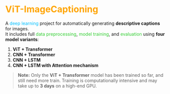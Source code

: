 # <span style="color:#FFA500;"> ViT-ImageCaptioning</span>

A <span style="color:#00BFFF;">deep learning</span> project for automatically generating **descriptive captions** for images.  
It includes full <span style="color:#32CD32;">data preprocessing</span>, <span style="color:#32CD32;">model training</span>, and <span style="color:#32CD32;">evaluation</span> using **four model variants**:

  1. **ViT + Transformer**  
  2. **CNN + Transformer**  
  3. **CNN + LSTM**  
  4. **CNN + LSTM with Attention mechanism**  

> **Note:** Only the **ViT + Transformer** model has been trained so far, and still need more train. Training is computationally intensive and may take up to **3 days** on a high-end GPU.






